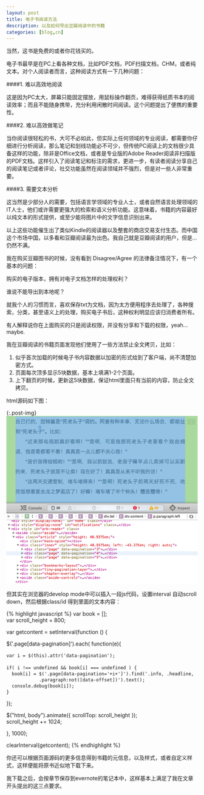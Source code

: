 ```yaml
---
layout: post
title: 电子书阅读方法
description: 以及如何导出豆瓣阅读中的书籍
categories: [blog,cn]
---
```


当然，这书是免费的或者你花钱买的。

电子书最早是在PC上看各种文档，比如PDF文档，PDF扫描文档，CHM，或者纯文本。对个人阅读者而言，这种阅读方式有一下几种问题：

####1. 难以高效地阅读

这是因为PC太大，屏幕只能固定摆放，用鼠标操作翻页，难得获得纸质书本的阅读效率；而且不能随身携带，充分利用闲散时间阅读。这个问题提出了便携的重要性。

####2. 难以高效做笔记

当你阅读很轻松的书，大可不必如此，但实际上任何领域的专业阅读，都需要你仔细进行分析阅读，那么笔记和划线功能必不可少，但传统PC阅读上的文档很少具备这样的功能，除非是Office文档，或者是专业版的Adobe Reader阅读非扫描版的PDF文档。这样引入了阅读笔记和标注的需求，更进一步，有读者阅读分享自己的阅读笔记或者评论，社交功能虽然在阅读领域并不强烈，但是对一些人非常重要。

####3. 需要文本分析

这当然是少部分人的需要，包括语言学领域的专业人士，或者自然语言处理领域的IT人士，他们或许需要更强大的检索和语义分析功能。这意味着，书籍的内容最好以纯文本的形式提供，或至少能将图片中的文字信息识别出来。

以上这些功能催生出了类似Kindle的阅读器以及整套的商店交易支付生态。而中国这个市场中国，以多看和豆瓣阅读最为出色。我自己就是豆瓣阅读的用户，但是... 仍然不满。

我在购买豆瓣图书的时候，没有看到 Disagree/Agree 的法律备注情况下，有一个基本的问题：

购买的电子版本，拥有对电子文档怎样的处理权利？

谁说不能导出到本地呢？

就我个人的习惯而言，喜欢保存txt为文档，因为太方便用程序去处理了，各种搜索，分类，甚至语义上的处理，购买电子书后，这种权利明显应该归消费者所有。

有人解释说你在上面购买的只是阅读权限，并没有分享和下载的权限，yeah... maybe.

我在豆瓣阅读的书籍页面发现他们使用了一些方法禁止全文拷贝，比如：

1. 似乎首次加载的时候电子书内容数据以加密的形式给到了客户端，尚不清楚加密方式。
2. 页面每次顶多显示5块数据，基本上填满1-2个页面。
3. 上下翻页的时候，更新这5块数据，保证html里面只有当前的内容，防止全文拷贝。

html源码如下图：

{:.post-img}
![](/assets/images/doubanread.png)

但其实在浏览器的develop mode中可以插入一段js代码，设置interval 自动scroll down，然后根据class/id 得到里面的文本内容：

{% highlight javascript %}
var book = [];                                                                     
var scroll_height = 800;                                                           

var getcontent = setInterval(function () {

  $('.page[data-pagination]').each( function(e){

    var i = $(this).attr('data-pagination');

    if( i !== undefined && book[i] === undefined ) {
      book[i] = $('.page[data-pagination='+i+']').find('.info, .headline, 
				.paragraph:not([data-offset])').text();
      console.debug(book[i]);
    }
  });                                                                              

  $("html, body").animate({ scrollTop: scroll_height });                           
  scroll_height += 1024;                                                           

}, 1000);                                                                          

clearInterval(getcontent); 
{% endhighlight %}                                                       

你还可以根据页面源码的更多信息得到书籍的元信息，以及样式，或者自定义样式，这样便能将原书近似地下载下来。

我下载之后，会按章节保存到evernote的笔记本中，这样基本上满足了我在文章开头提出的这三点要求。

